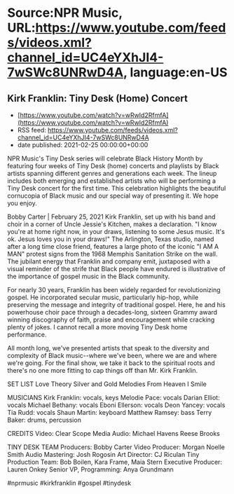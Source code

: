 # Source:NPR Music, URL:https://www.youtube.com/feeds/videos.xml?channel_id=UC4eYXhJI4-7wSWc8UNRwD4A, language:en-US

## Kirk Franklin: Tiny Desk (Home) Concert
 - [https://www.youtube.com/watch?v=wRwId2RfmfA](https://www.youtube.com/watch?v=wRwId2RfmfA)
 - RSS feed: https://www.youtube.com/feeds/videos.xml?channel_id=UC4eYXhJI4-7wSWc8UNRwD4A
 - date published: 2021-02-25 00:00:00+00:00

NPR Music's Tiny Desk series will celebrate Black History Month by featuring four weeks of Tiny Desk (home) concerts and playlists by Black artists spanning different genres and generations each week. The lineup includes both emerging and established artists who will be performing a Tiny Desk concert for the first time. This celebration highlights the beautiful cornucopia of Black music and our special way of presenting it. We hope you enjoy.

Bobby Carter | February 25, 2021
Kirk Franklin, set up with his band and choir in a corner of Uncle Jessie's Kitchen, makes a declaration. "I know you're at home right now, in your draws, listening to some Jesus music. It's ok. Jesus loves you in your draws!" The Arlington, Texas studio, named after a long time close friend, features a large photo of the iconic "I AM A MAN" protest signs from the 1968 Memphis Sanitation Strike on the wall. The jubilant energy that Franklin and company emit, juxtaposed with a visual reminder of the strife that Black people have endured is illustrative of the importance of gospel music in the Black community.

For nearly 30 years, Franklin has been widely regarded for revolutionizing gospel. He incorporated secular music, particularly hip-hop, while preserving the message and integrity of traditional gospel. Here, he and his powerhouse choir pace through a decades-long, sixteen Grammy award winning discography of faith, praise and encouragement while cracking plenty of jokes. I cannot recall a more moving Tiny Desk home performance.

All month long, we've presented artists that speak to the diversity and complexity of Black music--where we've been, where we are and where we're going. For the final show, we take it back to the spiritual roots and there's no one more fitting to cap things off than Mr. Kirk Franklin.

SET LIST
Love Theory 
Silver and Gold
Melodies From Heaven 
I Smile

MUSICIANS
Kirk Franklin: vocals, keys
Melodie Pace: vocals
Darian Elliot: vocals
Michael Bethany: vocals
Eboni Ellerson: vocals
Deon Yancey: vocals
Tia Rudd: vocals
Shaun Martin: keyboard
Matthew Ramsey: bass
Terry Baker: drums, percussion

CREDITS
Video: Clear Scope Media
Audio: Michael Havens Reese Brooks

TINY DESK TEAM
Producers: Bobby Carter
Video Producer: Morgan Noelle Smith
Audio Mastering: Josh Rogosin
Art Director: CJ Riculan
Tiny Production Team: Bob Boilen, Kara Frame, Maia Stern
Executive Producer: Lauren Onkey
Senior VP, Programming: Anya Grundmann

#nprmusic #kirkfranklin #gospel #tinydesk

